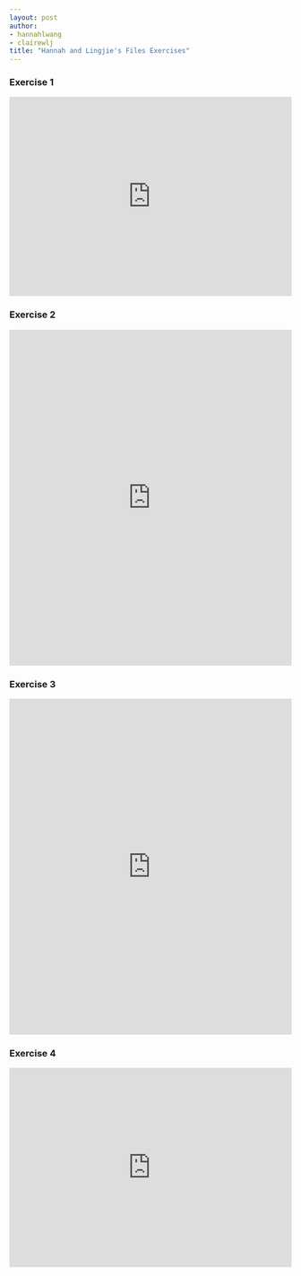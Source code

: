 ```yaml
---
layout: post
author:
- hannahlwang
- clairewlj
title: "Hannah and Lingjie's Files Exercises"
---
```


<h3>Exercise 1</h3>
<iframe src="https://trinket.io/embed/python3/2d76bfdf0f" width="100%" height="356" frameborder="0" marginwidth="0" marginheight="0" allowfullscreen></iframe>

<h3>Exercise 2</h3>
<iframe src="https://trinket.io/embed/python/69fa272aa1" width="100%" height="600" frameborder="0" marginwidth="0" marginheight="0" allowfullscreen></iframe>

<h3>Exercise 3</h3>
<iframe src="https://trinket.io/embed/python/fb4942c576" width="100%" height="600" frameborder="0" marginwidth="0" marginheight="0" allowfullscreen></iframe>

<h3>Exercise 4</h3>
<iframe src="https://trinket.io/embed/python3/39fe630212" width="100%" height="356" frameborder="0" marginwidth="0" marginheight="0" allowfullscreen></iframe>
